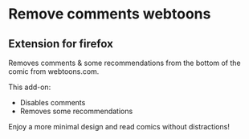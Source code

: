 # Remove comments webtoons
## Extension for firefox

Removes comments & some recommendations from the bottom of the comic from webtoons.com.

This add-on:
- Disables comments
- Removes some recommendations

Enjoy a more minimal design and read comics without distractions!
